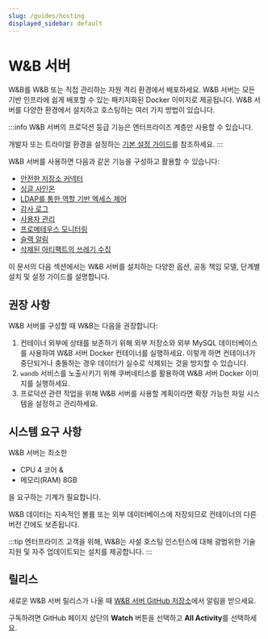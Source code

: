 ```yaml
---
slug: /guides/hosting
displayed_sidebar: default
---
```


# W&B 서버

W&B를 W&B 또는 직접 관리하는 자원 격리 환경에서 배포하세요. W&B 서버는 모든 기반 인프라에 쉽게 배포할 수 있는 패키지화된 Docker 이미지로 제공됩니다. W&B 서버를 다양한 환경에서 설치하고 호스팅하는 여러 가지 방법이 있습니다.

:::info
W&B 서버의 프로덕션 등급 기능은 엔터프라이즈 계층만 사용할 수 있습니다.

개발자 또는 트라이얼 환경을 설정하는 [기본 설정 가이드](./how-to-guides/basic-setup.md)를 참조하세요.
:::

W&B 서버를 사용하면 다음과 같은 기능을 구성하고 활용할 수 있습니다:

- [안전한 저장소 커넥터](./secure-storage-connector.md)
- [싱글 사인온](./sso.md)
- [LDAP를 통한 역할 기반 엑세스 제어](./ldap.md)
- [감사 로그](./audit-logging.md)
- [사용자 관리](./manage-users.md)
- [프로메테우스 모니터링](./prometheus-logging.md)
- [슬랙 알림](./slack-alerts.md)
- [삭제된 아티팩트의 쓰레기 수집](../artifacts/delete-artifacts.md#how-to-enable-garbage-collection-based-on-how-you-host-wb)

이 문서의 다음 섹션에서는 W&B 서버를 설치하는 다양한 옵션, 공동 책임 모델, 단계별 설치 및 설정 가이드를 설명합니다.

## 권장 사항

W&B 서버를 구성할 때 W&B는 다음을 권장합니다:

1. 컨테이너 외부에 상태를 보존하기 위해 외부 저장소와 외부 MySQL 데이터베이스를 사용하여 W&B 서버 Docker 컨테이너를 실행하세요. 이렇게 하면 컨테이너가 중단되거나 충돌하는 경우 데이터가 실수로 삭제되는 것을 방지할 수 있습니다.
2. `wandb` 서비스를 노출시키기 위해 쿠버네티스를 활용하여 W&B 서버 Docker 이미지를 실행하세요.
3. 프로덕션 관련 작업을 위해 W&B 서버를 사용할 계획이라면 확장 가능한 파일 시스템을 설정하고 관리하세요.

## 시스템 요구 사항

W&B 서버는 최소한

- CPU 4 코어 &
- 메모리(RAM) 8GB

을 요구하는 기계가 필요합니다.

W&B 데이터는 지속적인 볼륨 또는 외부 데이터베이스에 저장되므로 컨테이너의 다른 버전 간에도 보존됩니다.

:::tip
엔터프라이즈 고객을 위해, W&B는 사설 호스팅 인스턴스에 대해 광범위한 기술 지원 및 자주 업데이트되는 설치를 제공합니다.
:::

## 릴리스

새로운 W&B 서버 릴리스가 나올 때 [W&B 서버 GitHub 저장소](https://github.com/wandb/server/releases)에서 알림을 받으세요.

구독하려면 GitHub 페이지 상단의 **Watch** 버튼을 선택하고 **All Activity**를 선택하세요.